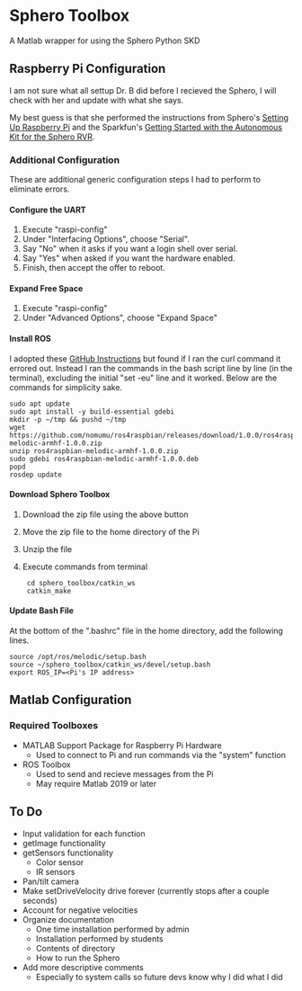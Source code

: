 # Sphero Toolbox
A Matlab wrapper for using the Sphero Python SKD  
## Raspberry Pi Configuration
I am not sure what all settup Dr. B did before I recieved the Sphero, I will check with her and update with what she says. 

My best guess is that she performed the instructions from Sphero's [Setting Up Raspberry Pi](https://sdk.sphero.com/docs/getting_started/raspberry_pi/raspberry_pi_setup/) and the Sparkfun's [Getting Started with the Autonomous Kit for the Sphero RVR](https://learn.sparkfun.com/tutorials/getting-started-with-the-autonomous-kit-for-the-sphero-rvr/step-1-connect-the-sphero-rvr-to-the-app).

### Additional Configuration
These are additional generic configuration steps I had to perform to eliminate
errors.

#### Configure the UART 
1. Execute "raspi-config" 
2. Under "Interfacing Options", choose "Serial".
3. Say "No" when it asks if you want a login shell over serial.
4. Say "Yes" when asked if you want the hardware enabled.
5. Finish, then accept the offer to reboot.

#### Expand Free Space
1. Execute "raspi-config" 
2. Under "Advanced Options", choose "Expand Space"

#### Install ROS
I adopted these [GitHub Instructions](https://gist.github.com/Tiryoh/76be0ac467c09667ca51b5f8d9f4b3bc#file-ros_melodic_install_raspizero-bash) but found if I 
ran the curl command it errored out. Instead I ran the commands in the bash 
script line by line (in the terminal), excluding the initial "set -eu" line and it worked. Below are the commands for simplicity sake.
```
sudo apt update
sudo apt install -y build-essential gdebi
mkdir -p ~/tmp && pushd ~/tmp
wget https://github.com/nomumu/ros4raspbian/releases/download/1.0.0/ros4raspbian-melodic-armhf-1.0.0.zip
unzip ros4raspbian-melodic-armhf-1.0.0.zip
sudo gdebi ros4raspbian-melodic-armhf-1.0.0.deb
popd
rosdep update
```

#### Download Sphero Toolbox
1. Download the zip file using the above button
2. Move the zip file to the home directory of the Pi
3. Unzip the file
4. Execute commands from terminal

        cd sphero_toolbox/catkin_ws
        catkin_make


#### Update Bash File
At the bottom of the ".bashrc" file in the home directory, add the following
lines.
```
source /opt/ros/melodic/setup.bash
source ~/sphero_toolbox/catkin_ws/devel/setup.bash
export ROS_IP=<Pi's IP address>
```

## Matlab Configuration
### Required Toolboxes
* MATLAB Support Package for Raspberry Pi Hardware
    - Used to connect to Pi and run commands via the "system" function
* ROS Toolbox
    - Used to send and recieve messages from the Pi
    - May require Matlab 2019 or later

## To Do
* Input validation for each function
* getImage functionality
* getSensors functionality
    - Color sensor
    - IR sensors
* Pan/tilt camera
* Make setDriveVelocity drive forever (currently stops after a couple seconds)
* Account for negative velocities
* Organize documentation
    - One time installation performed by admin
    - Installation performed by students
    - Contents of directory
    - How to run the Sphero
* Add more descriptive comments
    - Especially to system calls so future devs know why I did what I did
